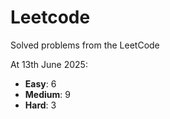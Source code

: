# Leetcode
Solved problems from the LeetCode

At 13th June 2025:
- **Easy**: 6
- **Medium**: 9
- **Hard**: 3
